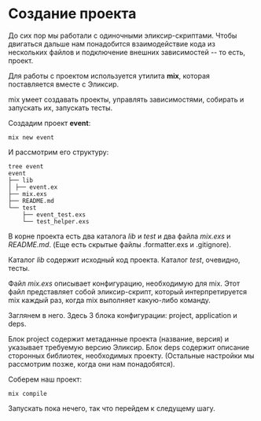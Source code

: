 # Создание проекта

До сих пор мы работали с одиночными эликсир-скриптами. Чтобы двигаться дальше нам понадобится взаимодействие кода из нескольких файлов и подключение внешних зависимостей -- то есть, проект.

Для работы с проектом используется утилита **mix**, которая поставляется вместе с Эликсир. 

mix умеет создавать проекты, управлять зависимостями, собирать и запускать их, запускать тесты.

Создадим проект **event**:
```
mix new event
```
И рассмотрим его структуру:
```
tree event
event
├── lib
│ ├── event.ex
├── mix.exs
├── README.md
└── test
    ├── event_test.exs
    └── test_helper.exs
```

В корне проекта есть два каталога *lib* и *test* и два файла *mix.exs* и *README.md*. (Еще есть скрытые файлы .formatter.exs и .gitignore).

Каталог *lib* содержит исходный код проекта. Каталог *test*, очевидно, тесты. 

Файл *mix.exs* описывает конфигурацию, необходимую для mix. Этот файл представляет собой эликсир-скрипт, который интерпретируется mix каждый раз, когда mix выполняет какую-либо команду.

Заглянем в него. Здесь 3 блока конфигурации: project, application и deps. 

Блок project содержит метаданные проекта (название, версия) и указывает требуемую версию Эликсир. Блок deps содержит описание сторонных библиотек, необходимых проекту. (Остальные настройки мы рассмотрим позже, когда они нам понадобятся).

Соберем наш проект:
```
mix compile
```

Запускать пока нечего, так что перейдем к следущему шагу.

